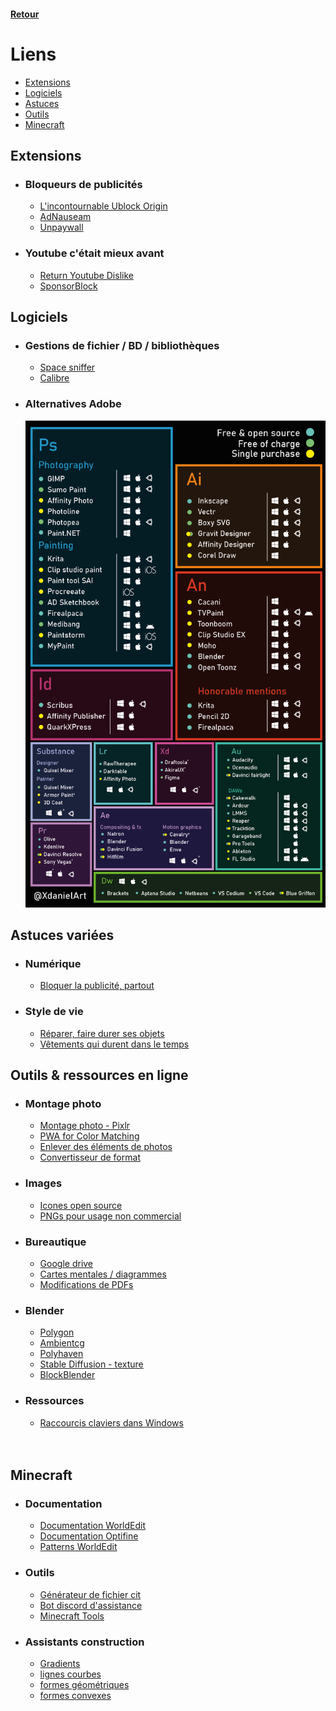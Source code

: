 #### [Retour](../README.md#en-ligne-)

# Liens

* [Extensions](#extensions)
* [Logiciels](#logiciels)
* [Astuces](#astuces-variées)
* [Outils](#outils)
* [Minecraft](#minecraft)

## Extensions

* ### Bloqueurs de publicités

  * [L'incontournable Ublock Origin](https://addons.mozilla.org/fr/firefox/addon/ublock-origin/reviews/?utm_source=firefox-browser&utm_medium=firefox-browser&utm_content=addons-manager-reviews-link)
  * [AdNauseam](https://addons.mozilla.org/fr/firefox/addon/adnauseam/)  
  * [Unpaywall](https://chrome.google.com/webstore/detail/unpaywall/iplffkdpngmdjhlpjmppncnlhomiipha)

* ### Youtube c'était mieux avant

  * [Return Youtube Dislike](https://addons.mozilla.org/fr/firefox/addon/return-youtube-dislikes/reviews/?utm_source=firefox-browser&utm_medium=firefox-browser&utm_content=addons-manager-reviews-link)  
  * [SponsorBlock](https://addons.mozilla.org/fr/firefox/addon/sponsorblock/?utm_source=addons.mozilla.org&utm_medium=referral&utm_content=search)

## Logiciels

* ### Gestions de fichier / BD / bibliothèques

  * [Space sniffer](http://www.uderzo.it/main_products/space_sniffer/index.html)
  * [Calibre](https://calibre-ebook.com/fr)

* ### Alternatives Adobe

    ![Infographic of alternatives for Adobe products - published by u/KillinIsIllegal on r/Piracy](./illustrations/alt_adobe.png)

## Astuces variées

* ### Numérique

  * [Bloquer la publicité, partout](https://framablog.org/2022/06/11/de-la-pub-ou-ca/)

* ### Style de vie

  * [Réparer, faire durer ses objets](https://longuevieauxobjets.gouv.fr/)
  * [Vêtements qui durent dans le temps](https://www.reddit.com/r/france/comments/vl2fh2/de_bonnes_marques_de_v%C3%AAtements_hommes_qui_durent/)

## Outils & ressources en ligne

* ### Montage photo

  * [Montage photo - Pixlr](https://pixlr.com/fr/x/)
  * [PWA for Color Matching](https://match.color.io/)
  * [Enlever des éléments de photos](https://cleanup.pictures/)
  * [Convertisseur de format](https://convertio.co/fr/)

* ### Images

  * [Icones open source](https://tablericons.com/)
  * [PNGs pour usage non commercial](https://www.pikpng.com/)

* ### Bureautique

  * [Google drive](https://drive.google.com/drive/u/0/my-drive)
  * [Cartes mentales / diagrammes](https://app.diagrams.net/)
  * [Modifications de PDFs](https://smallpdf.com/fr/modifier-un-pdf)

* ### Blender

  * [Polygon](https://www.poliigon.com/textures/free)
  * [Ambientcg](https://ambientcg.com/)
  * [Polyhaven](https://polyhaven.com/)
  * [Stable Diffusion - texture](https://www.reddit.com/r/blender/comments/zmomxw/stable_diffusion_can_texture_your_entire_scene/)
  * [BlockBlender](https://www.youtube.com/watch?v=TUw65gz8nOs)

* ### Ressources

  * [Raccourcis claviers dans Windows](https://support.microsoft.com/fr-fr/windows/raccourcis-clavier-dans-windows-dcc61a57-8ff0-cffe-9796-cb9706c75eec)  
<br></br>

## Minecraft

* ### Documentation

  * [Documentation WorldEdit](https://worldedit.enginehub.org/en/latest/)
  * [Documentation Optifine](https://optifine.readthedocs.io/)
  * [Patterns WorldEdit](https://docs.google.com/document/d/176SgJ7ZeAAGX-A6FnnY2yaIE6_nAKXNlLpuxOPLRH-A/edit?usp=drive_web&ouid=111429833868159511368)

* ### Outils

  * [Générateur de fichier cit](https://pablomcprojects.github.io/documents/tools/cit.html)
  * [Bot discord d'assistance](https://www.wynem.com/?commands=minecraft/resourcepacks)
  * [Minecraft Tools](https://minecraft.tools/fr/)

* ### Assistants construction

  * [Gradients](https://1280px.github.io/hueblocks/)
  * [lignes courbes](https://iseenbaas.nl/curve/)
  * [formes géométriques](https://minecraftshapes.com/)
  * [formes convexes](http://oranj.io/blog/VoxelSphereGenerator)

